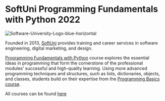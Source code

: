# SoftUni Programming Fundamentals with Python 2022

![Software-University-Logo-blue-horizontal](https://user-images.githubusercontent.com/31969114/205450317-1d1e29a8-d5c7-4120-881f-fd42dd9221a9.png)

Founded in 2013, [SoftUni](https://about.softuni.bg) provides training and career services in software engineering, digital marketing, and design.

[Programming Fundamentals with Python](https://softuni.bg/trainings/3840/programming-fundamentals-with-python-september-2022) course explores the essential ideas in programming that form the cornerstone of the professional modules' successful and high-quality learning. Using more advanced programming techniques and structures, such as lists, dictionaries, objects, and classes, students build on their expertise from the [Programming Basics course](https://softuni.bg/courses/programming-basics).

All courses can be found [here](https://softuni.bg/trainings/opencourses)
